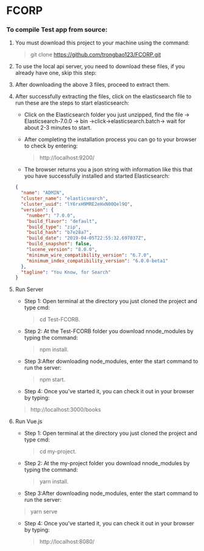 # FCORP

### To compile Test app from source:

1. You must download this project to your machine using the command:

   > git clone https://github.com/trongbao123/FCORP.git

2. To use the local api server, you need to download these files, if you already have one, skip this step:

   > [Dowload elasticsearch]: (https://www.elastic.co/fr/downloads/past-releases/elasticsearch-7-0-0)
   > [Dowload Kibana]: (https://www.elastic.co/fr/downloads/past-releases/kibana-7-0-0)
   > [Dowload java]: (https://www.oracle.com/java/technologies/downloads/)

3. After downloading the above 3 files, proceed to extract them.

4. After successfully extracting the files, click on the elasticsearch file to run these are the steps to start elasticsearch:

   - Click on the Elasticsearch folder you just unzipped, find the file -> Elasticsearch-7.0.0 -> bin ->click->elasticsearch.batch-> wait for about 2-3 minutes to start.

   - After completing the installation process you can go to your browser to check by entering:
     > http://localhost:9200/
   - The browser returns you a json string with information like this that you have successfully installed and started Elasticsearch:

   ```json
   {
     "name": "ADMIN",
     "cluster_name": "elasticsearch",
     "cluster_uuid": "lY6rxH9MRE2eHxN00Qel9Q",
     "version": {
       "number": "7.0.0",
       "build_flavor": "default",
       "build_type": "zip",
       "build_hash": "b7e28a7",
       "build_date": "2019-04-05T22:55:32.697037Z",
       "build_snapshot": false,
       "lucene_version": "8.0.0",
       "minimum_wire_compatibility_version": "6.7.0",
       "minimum_index_compatibility_version": "6.0.0-beta1"
     },
     "tagline": "You Know, for Search"
   }
   ```

5. Run Server

   - Step 1: Open terminal at the directory you just cloned the project and type cmd:
     > cd Test-FCORB.
   - Step 2: At the Test-FCORB folder you download nnode_modules by typing the command:
     > npm install.
   - Step 3:After downloading node_modules, enter the start command to run the server:
     > npm start.

   * Step 4: Once you've started it, you can check it out in your browser by typing:

   > http://localhost:3000/books

6. Run Vue.js

   - Step 1: Open terminal at the directory you just cloned the project and type cmd:
     > cd my-project.
   - Step 2: At the my-project folder you download nnode_modules by typing the command:
     > yarn install.

   * Step 3:After downloading node_modules, enter the start command to run the server:

   > yarn serve

   - Step 4: Once you've started it, you can check it out in your browser by typing:
     > http://localhost:8080/
